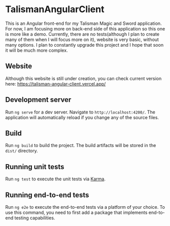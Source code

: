 # TalismanAngularClient

This is an Angular front-end for my Talisman Magic and Sword application. For now, I am focusing more on back-end side of this application
so this one is more like a demo. Currently, there are no tests(although I plan to create many of them 
when I will focus more on it), website is very basic, without many options. I plan to constantly upgrade this
project and I hope that soon it will be much more complex.

## Website

Although this website is still under creation, you can check current version here: https://talisman-angular-client.vercel.app/

## Development server

Run `ng serve` for a dev server. Navigate to `http://localhost:4200/`.
The application will automatically reload if you change any of the source files.

## Build

Run `ng build` to build the project. The build artifacts will be stored in the `dist/` directory.

## Running unit tests

Run `ng test` to execute the unit tests via [Karma](https://karma-runner.github.io).

## Running end-to-end tests

Run `ng e2e` to execute the end-to-end tests via a platform of your choice. To use this command, you need to first add a package that implements end-to-end testing capabilities.
